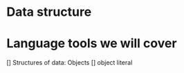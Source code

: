 # Data structure

# Language tools we will cover
[] Structures of data: Objects
  [] object literal
